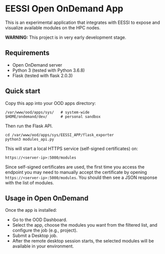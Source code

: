 # EESSI Open OnDemand App
This is an experimental application that integrates with EESSI to expose and visualize available modules on the HPC nodes.

**WARNING:** This project is in very early development stage.

## Requirements
- Open OnDemand server
- Python 3 (tested with Python 3.6.8)
- Flask (tested with flask 2.0.3)

## Quick start
Copy this app into your OOD apps directory:
```
/var/www/ood/apps/sys/   # system-wide
$HOME/ondemand/dev/      # personal sandbox
```
Then run the Flask API.
```
cd /var/www/ood/apps/sys/EESSI_APP/flask_exporter
python3 modules_api.py
```
This will start a local HTTPS service (self-signed certificates) on:
```
https://<server-ip>:5000/modules
```
Since self-signed certificates are used, the first time you access the endpoint you may need to manually accept the certificate by opening `https://<server-ip>:5000/modules`. You should then see a JSON response with the list of modules.

## Usage in Open OnDemand
Once the app is installed:
- Go to the OOD Dashboard.
- Select the app, choose the modules you want from the filtered list, and configure the job (e.g., project).
- Submit a Desktop job.
- After the remote desktop session starts, the selected modules will be available in your environment.
